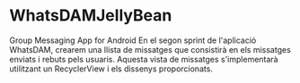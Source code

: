 # WhatsDAMJellyBean
Group Messaging App for Android
En el segon sprint de l'aplicació WhatsDAM, crearem una llista de missatges que consistirà en els missatges enviats i rebuts pels usuaris. Aquesta vista de missatges s'implementarà utilitzant un RecyclerView i els dissenys proporcionats.
